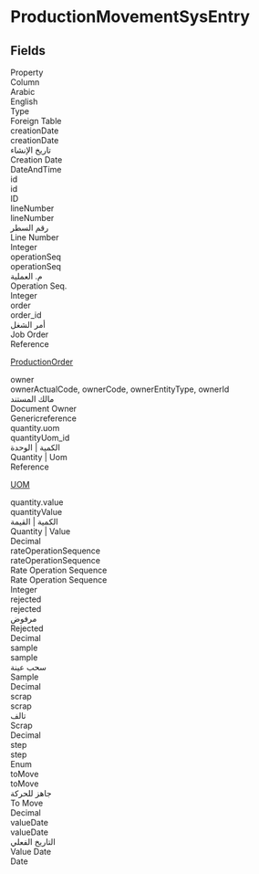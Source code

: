 
<div class='tableName'>


# ProductionMovementSysEntry
</div>


<ContentFilter/>

<div class='searchable'>

## Fields

<div class="nama-table">
<div class="row header-row">
<div class="cell">Property</div>
<div class="cell">Column</div>
<div class="cell">Arabic</div>
<div class="cell">English</div>
<div class="cell">Type</div>
<div class="cell">Foreign Table</div>
</div><div class="row searchable" id="creationDate">
<div class="cell" data-label="Property">creationDate</div>
<div class="cell" data-label="Column">creationDate</div>
<div class="cell" data-label="Arabic">تاريخ الإنشاء</div>
<div class="cell" data-label="English">Creation Date</div>
<div class="cell" data-label="Type">DateAndTime</div>

</div>

<div class="row searchable" id="id">
<div class="cell" data-label="Property">id</div>
<div class="cell" data-label="Column">id</div>
<div class="cell" data-label="Arabic"></div>
<div class="cell" data-label="English"></div>
<div class="cell" data-label="Type">ID</div>

</div>

<div class="row searchable" id="lineNumber">
<div class="cell" data-label="Property">lineNumber</div>
<div class="cell" data-label="Column">lineNumber</div>
<div class="cell" data-label="Arabic">رقم السطر</div>
<div class="cell" data-label="English">Line Number</div>
<div class="cell" data-label="Type">Integer</div>

</div>

<div class="row searchable" id="operationSeq">
<div class="cell" data-label="Property">operationSeq</div>
<div class="cell" data-label="Column">operationSeq</div>
<div class="cell" data-label="Arabic">م. العملية</div>
<div class="cell" data-label="English">Operation Seq.</div>
<div class="cell" data-label="Type">Integer</div>

</div>

<div class="row searchable" id="order">
<div class="cell" data-label="Property">order</div>
<div class="cell" data-label="Column">order_id</div>
<div class="cell" data-label="Arabic">أمر الشغل</div>
<div class="cell" data-label="English">Job Order</div>
<div class="cell" data-label="Type">Reference</div>
<div class="cell" data-label="Foreign Table">

 [ProductionOrder](/modules/manufacturing/ProductionOrder.md) 
</div>
</div>

<div class="row searchable" id="owner">
<div class="cell" data-label="Property">owner</div>
<div class="cell gen-ref-column" data-label="Column">ownerActualCode,  ownerCode,  ownerEntityType,  ownerId</div>
<div class="cell" data-label="Arabic"> مالك المستند</div>
<div class="cell" data-label="English"> Document Owner</div>
<div class="cell" data-label="Type">Genericreference</div>

</div>

<div class="row searchable" id="quantity.uom">
<div class="cell" data-label="Property">quantity.uom</div>
<div class="cell" data-label="Column">quantityUom_id</div>
<div class="cell" data-label="Arabic">الكمية | الوحدة</div>
<div class="cell" data-label="English">Quantity | Uom</div>
<div class="cell" data-label="Type">Reference</div>
<div class="cell" data-label="Foreign Table">

 [UOM](/modules/supplychain/UOM.md) 
</div>
</div>

<div class="row searchable" id="quantity.value">
<div class="cell" data-label="Property">quantity.value</div>
<div class="cell" data-label="Column">quantityValue</div>
<div class="cell" data-label="Arabic">الكمية  | القيمة</div>
<div class="cell" data-label="English">Quantity | Value</div>
<div class="cell" data-label="Type">Decimal</div>

</div>

<div class="row searchable" id="rateOperationSequence">
<div class="cell" data-label="Property">rateOperationSequence</div>
<div class="cell" data-label="Column">rateOperationSequence</div>
<div class="cell" data-label="Arabic">Rate Operation Sequence</div>
<div class="cell" data-label="English">Rate Operation Sequence</div>
<div class="cell" data-label="Type">Integer</div>

</div>

<div class="row searchable" id="rejected">
<div class="cell" data-label="Property">rejected</div>
<div class="cell" data-label="Column">rejected</div>
<div class="cell" data-label="Arabic">مرفوض</div>
<div class="cell" data-label="English">Rejected</div>
<div class="cell" data-label="Type">Decimal</div>

</div>

<div class="row searchable" id="sample">
<div class="cell" data-label="Property">sample</div>
<div class="cell" data-label="Column">sample</div>
<div class="cell" data-label="Arabic"> سحب عينة</div>
<div class="cell" data-label="English"> Sample</div>
<div class="cell" data-label="Type">Decimal</div>

</div>

<div class="row searchable" id="scrap">
<div class="cell" data-label="Property">scrap</div>
<div class="cell" data-label="Column">scrap</div>
<div class="cell" data-label="Arabic">تالف</div>
<div class="cell" data-label="English">Scrap</div>
<div class="cell" data-label="Type">Decimal</div>

</div>

<div class="row searchable" id="step">
<div class="cell" data-label="Property">step</div>
<div class="cell" data-label="Column">step</div>
<div class="cell" data-label="Arabic"></div>
<div class="cell" data-label="English"></div>
<div class="cell" data-label="Type">Enum</div>

</div>

<div class="row searchable" id="toMove">
<div class="cell" data-label="Property">toMove</div>
<div class="cell" data-label="Column">toMove</div>
<div class="cell" data-label="Arabic">جاهز للحركة</div>
<div class="cell" data-label="English">To Move</div>
<div class="cell" data-label="Type">Decimal</div>

</div>

<div class="row searchable" id="valueDate">
<div class="cell" data-label="Property">valueDate</div>
<div class="cell" data-label="Column">valueDate</div>
<div class="cell" data-label="Arabic">التاريخ الفعلي</div>
<div class="cell" data-label="English">Value Date</div>
<div class="cell" data-label="Type">Date</div>

</div>


</div>
</div>

